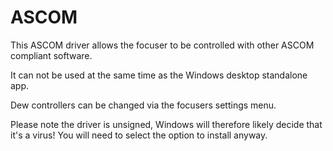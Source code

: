 # ASCOM

This ASCOM driver allows the focuser to be controlled with other ASCOM compliant software. 

It can not be used at the same time as the Windows desktop standalone app.

Dew controllers can be changed via the focusers settings menu.

Please note the driver is unsigned, Windows will therefore likely decide that it's a virus! You will need to select the option to install anyway. 

